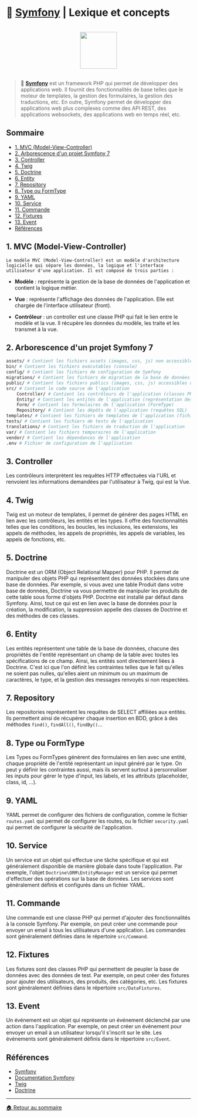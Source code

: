 # 🚀 **[Symfony](https://symfony.com/)** | Lexique et concepts

<br>

<center>
<img src="https://symfony.com/logos/symfony_black_03.png" width="100">
</center>

<br>

> 🚀 **[Symfony](https://symfony.com/)** est un framework PHP qui permet de développer des applications web. Il fournit des fonctionnalités de base telles que le moteur de templates, la gestion des formulaires, la gestion des traductions, etc. En outre, Symfony permet de développer des applications web plus complexes comme des API REST, des applications websockets, des applications web en temps réel, etc.

## Sommaire

-   [1. MVC (Model-View-Controller)](#1-mvc-model-view-controller)
-   [2. Arborescence d'un projet Symfony 7](#2-arborescence-dun-projet-symfony-7)
-   [3. Controller](#3-controller)
-   [4. Twig](#4-twig)
-   [5. Doctrine](#5-doctrine)
-   [6. Entity](#6-entity)
-   [7. Repository](#7-repository)
-   [8. Type ou FormType](#8-type-ou-formtype)
-   [9. YAML](#9-yaml)
-   [10. Service](#10-service)
-   [11. Commande](#11-commande)
-   [12. Fixtures](#12-fixtures)
-   [13. Event](#13-event)
-   [Références](#références)

## 1. MVC (Model-View-Controller)

    Le modèle MVC (Model-View-Controller) est un modèle d'architecture logicielle qui sépare les données, la logique et l'interface utilisateur d'une application. Il est composé de trois parties :

-   **Modèle** : représente la gestion de la base de données de l'application et contient la logique métier.

-   **Vue** : représente l'affichage des données de l'application. Elle est chargée de l'interface utilisateur (front).

-   **Contrôleur** : un controller est une classe PHP qui fait le lien entre le modèle et la vue. Il récupère les données du modèle, les traite et les transmet à la vue.

## 2. Arborescence d'un projet Symfony 7

```bash
assets/ # Contient les fichiers assets (images, css, js) non accessibles depuis le navigateur
bin/ # Contient les fichiers exécutables (console)
config/ # Contient les fichiers de configuration de Symfony
migrations/ # Contient les fichiers de migration de la base de données
public/ # Contient les fichiers publics (images, css, js) accessibles depuis le navigateur
src/ # Contient le code source de l'application
    Controller/ # Contient les contrôleurs de l'application (classes PHP)
    Entity/ # Contient les entités de l'application (représentation des tables de la base de données)
    Form/ # Contient les formulaires de l'application (FormType)
    Repository/ # Contient les dépôts de l'application (requêtes SQL)
templates/ # Contient les fichiers de templates de l'application (fichiers Twig)
tests/ # Contient les fichiers de tests de l'application
translations/ # Contient les fichiers de traduction de l'application
var/ # Contient les fichiers temporaires de l'application
vendor/ # Contient les dépendances de l'application
.env # Fichier de configuration de l'application
```

## 3. Controller

Les contrôleurs interprètent les requêtes HTTP effectuées via l'URL et renvoient les informations demandées par l'utilisateur à Twig, qui est la Vue.

## 4. Twig

Twig est un moteur de templates, il permet de générer des pages HTML en lien avec les contrôleurs, les entités et les types. Il offre des fonctionnalités telles que les conditions, les boucles, les inclusions, les extensions, les appels de méthodes, les appels de propriétés, les appels de variables, les appels de fonctions, etc.

## 5. Doctrine

Doctrine est un ORM (Object Relational Mapper) pour PHP. Il permet de manipuler des objets PHP qui représentent des données stockées dans une base de données. Par exemple, si vous avez une table Produit dans votre base de données, Doctrine va vous permettre de manipuler les produits de cette table sous forme d'objets PHP. Doctrine est installé par défaut dans Symfony. Ainsi, tout ce qui est en lien avec la base de données pour la création, la modification, la suppression appelle des classes de Doctrine et des méthodes de ces classes.

## 6. Entity

Les entités représentent une table de la base de données, chacune des propriétés de l'entité représentant un champ de la table avec toutes les spécifications de ce champ. Ainsi, les entités sont directement liées à Doctrine. C'est ici que l'on définit les contraintes telles que le fait qu'elles ne soient pas nulles, qu'elles aient un minimum ou un maximum de caractères, le type, et la gestion des messages renvoyés si non respectées.

## 7. Repository

Les repositories représentent les requêtes de SELECT affiliées aux entités. Ils permettent ainsi de récupérer chaque insertion en BDD, grâce à des méthodes `find()`, `findAll()`, `findBy()`...

## 8. Type ou FormType

Les Types ou FormTypes génèrent des formulaires en lien avec une entité, chaque propriété de l'entité représentant un input généré par le type. On peut y définir les contraintes aussi, mais ils servent surtout à personnaliser les inputs pour gérer le type d'input, les labels, et les attributs (placeholder, class, id, ...).

## 9. YAML

YAML permet de configurer des fichiers de configuration, comme le fichier `routes.yaml` qui permet de configurer les routes, ou le fichier `security.yaml` qui permet de configurer la sécurité de l'application.

## 10. Service

Un service est un objet qui effectue une tâche spécifique et qui est généralement disponible de manière globale dans toute l'application. Par exemple, l'objet `Doctrine\ORM\EntityManager` est un service qui permet d'effectuer des opérations sur la base de données. Les services sont généralement définis et configurés dans un fichier YAML.

## 11. Commande

Une commande est une classe PHP qui permet d'ajouter des fonctionnalités à la console Symfony. Par exemple, on peut créer une commande pour envoyer un email à tous les utilisateurs d'une application. Les commandes sont généralement définies dans le répertoire `src/Command`.

## 12. Fixtures

Les fixtures sont des classes PHP qui permettent de peupler la base de données avec des données de test. Par exemple, on peut créer des fixtures pour ajouter des utilisateurs, des produits, des catégories, etc. Les fixtures sont généralement définies dans le répertoire `src/DataFixtures`.

## 13. Event

Un événement est un objet qui représente un événement déclenché par une action dans l'application. Par exemple, on peut créer un événement pour envoyer un email à un utilisateur lorsqu'il s'inscrit sur le site. Les événements sont généralement définis dans le répertoire `src/Event`.

## Références

-   [Symfony](https://symfony.com/)
-   [Documentation Symfony](https://symfony.com/doc/current/index.html)
-   [Twig](https://twig.symfony.com/)
-   [Doctrine](https://www.doctrine-project.org/)

---

[🏠 Retour au sommaire](#)
